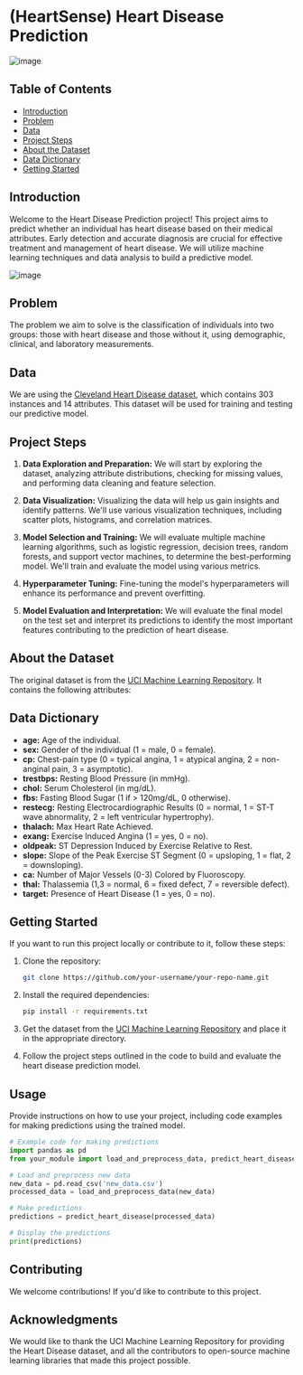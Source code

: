 # (HeartSense) Heart Disease Prediction

![image](https://github.com/Pratham1234github/HEART_DISEASE-PROJECT/assets/128221408/a7db772c-3b33-476e-9718-84ed73de2407)


## Table of Contents

- [Introduction](#introduction)
- [Problem](#problem)
- [Data](#data)
- [Project Steps](#project-steps)
- [About the Dataset](#about-the-dataset)
- [Data Dictionary](#data-dictionary)
- [Getting Started](#getting-started)


## Introduction

Welcome to the Heart Disease Prediction project! This project aims to predict whether an individual has heart disease based on their medical attributes. Early detection and accurate diagnosis are crucial for effective treatment and management of heart disease. We will utilize machine learning techniques and data analysis to build a predictive model.

![image](https://github.com/Pratham1234github/HEART_DISEASE-PROJECT/assets/128221408/571b7254-3f43-45f0-8376-a2598d1c2294)


## Problem

The problem we aim to solve is the classification of individuals into two groups: those with heart disease and those without it, using demographic, clinical, and laboratory measurements.

## Data

We are using the [Cleveland Heart Disease dataset](https://archive.ics.uci.edu/ml/datasets/heart+Disease), which contains 303 instances and 14 attributes. This dataset will be used for training and testing our predictive model.

## Project Steps

1. **Data Exploration and Preparation:** We will start by exploring the dataset, analyzing attribute distributions, checking for missing values, and performing data cleaning and feature selection.

2. **Data Visualization:** Visualizing the data will help us gain insights and identify patterns. We'll use various visualization techniques, including scatter plots, histograms, and correlation matrices.

3. **Model Selection and Training:** We will evaluate multiple machine learning algorithms, such as logistic regression, decision trees, random forests, and support vector machines, to determine the best-performing model. We'll train and evaluate the model using various metrics.

4. **Hyperparameter Tuning:** Fine-tuning the model's hyperparameters will enhance its performance and prevent overfitting.

5. **Model Evaluation and Interpretation:** We will evaluate the final model on the test set and interpret its predictions to identify the most important features contributing to the prediction of heart disease.

## About the Dataset

The original dataset is from the [UCI Machine Learning Repository](https://archive.ics.uci.edu/ml/datasets/heart+Disease). It contains the following attributes:

## Data Dictionary

- **age:** Age of the individual.
- **sex:** Gender of the individual (1 = male, 0 = female).
- **cp:** Chest-pain type (0 = typical angina, 1 = atypical angina, 2 = non-anginal pain, 3 = asymptotic).
- **trestbps:** Resting Blood Pressure (in mmHg).
- **chol:** Serum Cholesterol (in mg/dL).
- **fbs:** Fasting Blood Sugar (1 if > 120mg/dL, 0 otherwise).
- **restecg:** Resting Electrocardiographic Results (0 = normal, 1 = ST-T wave abnormality, 2 = left ventricular hypertrophy).
- **thalach:** Max Heart Rate Achieved.
- **exang:** Exercise Induced Angina (1 = yes, 0 = no).
- **oldpeak:** ST Depression Induced by Exercise Relative to Rest.
- **slope:** Slope of the Peak Exercise ST Segment (0 = upsloping, 1 = flat, 2 = downsloping).
- **ca:** Number of Major Vessels (0-3) Colored by Fluoroscopy.
- **thal:** Thalassemia (1,3 = normal, 6 = fixed defect, 7 = reversible defect).
- **target:** Presence of Heart Disease (1 = yes, 0 = no).

## Getting Started

If you want to run this project locally or contribute to it, follow these steps:

1. Clone the repository:

   ```bash
   git clone https://github.com/your-username/your-repo-name.git
   ```

2. Install the required dependencies:

   ```bash
   pip install -r requirements.txt
   ```

3. Get the dataset from the [UCI Machine Learning Repository](https://archive.ics.uci.edu/ml/datasets/heart+Disease) and place it in the appropriate directory.

4. Follow the project steps outlined in the code to build and evaluate the heart disease prediction model.

## Usage

Provide instructions on how to use your project, including code examples for making predictions using the trained model.

```python
# Example code for making predictions
import pandas as pd
from your_module import load_and_preprocess_data, predict_heart_disease

# Load and preprocess new data
new_data = pd.read_csv('new_data.csv')
processed_data = load_and_preprocess_data(new_data)

# Make predictions
predictions = predict_heart_disease(processed_data)

# Display the predictions
print(predictions)
```

## Contributing

We welcome contributions! If you'd like to contribute to this project.

## Acknowledgments

We would like to thank the UCI Machine Learning Repository for providing the Heart Disease dataset, and all the contributors to open-source machine learning libraries that made this project possible.
